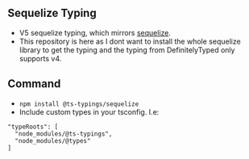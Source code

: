 ## Sequelize Typing
- V5 sequelize typing, which mirrors [sequelize](https://github.com/sequelize/sequelize/tree/master/types).
- This repository is here as I dont want to install the whole sequelize library to get the typing and the typing from DefinitelyTyped only supports v4.

## Command
- `npm install @ts-typings/sequelize`
- Include custom types in your tsconfig. I.e:

```
"typeRoots": [
  "node_modules/@ts-typings",
  "node_modules/@types"
]
```

